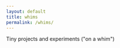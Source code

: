 ```yaml
---
layout: default
title: whims
permalink: /whims/
---
```


Tiny projects and experiments ("on a whim")